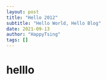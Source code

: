 ```yaml
---
layout: post
title: "Hello 2012"
subtitle: "Hello World, Hello Blog"
date: 2021-09-13
author: "HappyTsing"
tags: []
---
```


# helllo
